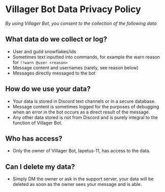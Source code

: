 # Villager Bot Data Privacy Policy
*By using Villager Bot, you consent to the collection of the following data*
## What data do we collect or log?
- User and guild snowflakes/ids
- Sometimes text inputted into commands, for example the warn reason for `!!warn @user <reason>`
- Message content and usernames (rarely, see reason below)
- Messages directly messaged to the bot
## How do we use your data?
- Your data is stored in Discord text channels or in a secure database.
- Message content is sometimes logged for the purposes of debugging when an error in the bot occurs as a direct result of the message.
- Any other data stored is not from Discord and is purely integral to the function of Villager Bot.
## Who has access?
- Only the owner of Villager Bot, Iapetus-11, has access to the data.
## Can I delete my data?
- Simply DM the owner or ask in the support server, your data will be deleted as soon as the owner sees your message and is able.
